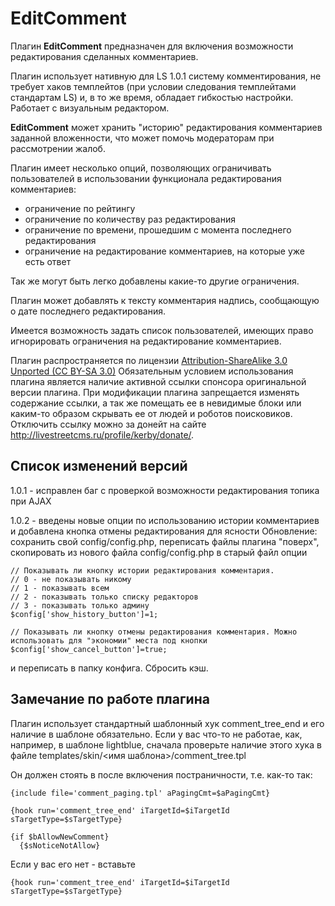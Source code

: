 EditComment
===========

Плагин <strong>EditComment</strong> предназначен для включения возможности редактирования сделанных  комментариев.<cut>

Плагин использует нативную для LS 1.0.1 систему комментирования, не требует хаков  темплейтов (при условии следования темплейтами стандартам LS) и, в то же время, обладает гибкостью настройки. Работает с визуальным редактором.

<strong>EditComment</strong> может хранить "историю" редактирования комментариев заданной вложенности, что может помочь модераторам при рассмотрении жалоб.

Плагин имеет несколько опций, позволяющих ограничивать пользователей в использовании функционала редактирования комментариев:

- ограничение по рейтингу
- ограничение по количеству раз редактирования
- ограничение по времени, прошедшим с момента последнего редактирования
- ограничение на редактирование комментариев, на которые уже есть ответ

Так же могут быть легко добавлены какие-то другие ограничения.

Плагин может добавлять к тексту комментария надпись, сообщающую о дате последнего редактирования.

Имеется возможность задать список пользователей, имеющих право игнорировать ограничения на редактирование комментариев.

Плагин распространяется по лицензии <a href="http://creativecommons.org/licenses/by-sa/3.0/deed.ru">Attribution-ShareAlike 3.0 Unported (CC BY-SA 3.0)</a>
Обязательным условием использования плагина является наличие активной ссылки спонсора оригинальной версии плагина. При модификации плагина запрещается изменять содержание ссылки, а так же помещать ее в невидимые блоки или каким-то образом скрывать ее от людей и роботов поисковиков. Отключить ссылку можно за донейт на сайте <a href="http://livestreetcms.ru/profile/kerby/donate/">http://livestreetcms.ru/profile/kerby/donate/</a>.


Список изменений версий
-----------------------

1.0.1 - исправлен баг с проверкой возможности редактирования топика при AJAX

1.0.2 - введены новые опции по использованию истории комментариев и добавлена кнопка отмены редактирования для ясности
Обновление: сохранить свой config/config.php, переписать файлы плагина "поверх", скопировать из нового файла config/config.php в старый файл опции 
```
// Показывать ли кнопку истории редактирования комментария.
// 0 - не показывать никому
// 1 - показывать всем
// 2 - показывать только списку редакторов
// 3 - показывать только админу
$config['show_history_button']=1;

// Показывать ли кнопку отмены редактирования комментария. Можно использовать для "экономии" места под кнопки
$config['show_cancel_button']=true;
```
и переписать в папку конфига. Сбросить кэш.

Замечание по работе плагина
---------------------------

Плагин использует стандартный шаблонный хук comment_tree_end и его наличие в шаблоне обязательно. Если у вас что-то не работае, как, например, в шаблоне lightblue, сначала проверьте наличие этого хука в файле templates/skin/<имя шаблона>/comment_tree.tpl

Он должен стоять в после включения постраничности, т.е. как-то так:

```smarty
{include file='comment_paging.tpl' aPagingCmt=$aPagingCmt}

{hook run='comment_tree_end' iTargetId=$iTargetId sTargetType=$sTargetType}

{if $bAllowNewComment}
  {$sNoticeNotAllow}
```  

Если у вас его нет - вставьте

```smarty
{hook run='comment_tree_end' iTargetId=$iTargetId sTargetType=$sTargetType}
```  
